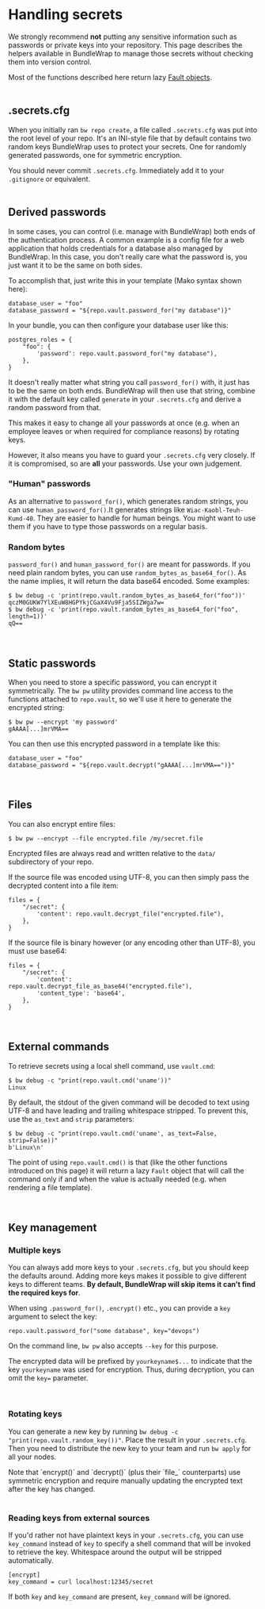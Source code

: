 # Handling secrets

We strongly recommend **not** putting any sensitive information such as passwords or private keys into your repository. This page describes the helpers available in BundleWrap to manage those secrets without checking them into version control.

<div class="alert alert-info">Most of the functions described here return lazy <a href="../api/#bundlewraputilsfault">Fault objects</a>.</div>

<br>

## .secrets.cfg

When you initially ran `bw repo create`, a file called `.secrets.cfg` was put into the root level of your repo. It's an INI-style file that by default contains two random keys BundleWrap uses to protect your secrets. One for randomly generated passwords, one for symmetric encryption.

<div class="alert alert-danger">You should never commit <code>.secrets.cfg</code>. Immediately add it to your <code>.gitignore</code> or equivalent.</div>

<br>

## Derived passwords

In some cases, you can control (i.e. manage with BundleWrap) both ends of the authentication process. A common example is a config file for a web application that holds credentials for a database also managed by BundleWrap. In this case, you don't really care what the password is, you just want it to be the same on both sides.

To accomplish that, just write this in your template (Mako syntax shown here):

<pre><code class="nohighlight">database_user = "foo"
database_password = "${repo.vault.password_for("my database")}"
</code></pre>

In your bundle, you can then configure your database user like this:

	postgres_roles = {
	    "foo": {
	        'password': repo.vault.password_for("my database"),
	    },
	}

It doesn't really matter what string you call `password_for()` with, it just has to be the same on both ends. BundleWrap will then use that string, combine it with the default key called `generate` in your `.secrets.cfg` and derive a random password from that.

This makes it easy to change all your passwords at once (e.g. when an employee leaves or when required for compliance reasons) by rotating keys.

<div class="alert alert-warning">However, it also means you have to guard your <code>.secrets.cfg</code> very closely. If it is compromised, so are <strong>all</strong> your passwords. Use your own judgement.</div>

### "Human" passwords

As an alternative to `password_for()`, which generates random strings, you can use `human_password_for()`.It generates strings like `Wiac-Kaobl-Teuh-Kumd-40`. They are easier to handle for human beings. You might want to use them if you have to type those passwords on a regular basis.

### Random bytes

`password_for()` and `human_password_for()` are meant for passwords. If you need plain random bytes, you can use `random_bytes_as_base64_for()`. As the name implies, it will return the data base64 encoded. Some examples:

<pre><code class="nohighlight">$ bw debug -c 'print(repo.vault.random_bytes_as_base64_for("foo"))'
qczM0GUKW7YlXEuW8HGPYkjCGaX4Vu9Fja5SIZWga7w=
$ bw debug -c 'print(repo.vault.random_bytes_as_base64_for("foo", length=1))'
qQ==
</code></pre>

<br>

## Static passwords

When you need to store a specific password, you can encrypt it symmetrically. The `bw pw` utility provides command line access to the functions attached to `repo.vault`, so we'll use it here to generate the encrypted string:

<pre><code class="nohighlight">$ bw pw --encrypt 'my password'
gAAAA[...]mrVMA==
</code></pre>

You can then use this encrypted password in a template like this:

<pre><code class="nohighlight">database_user = "foo"
database_password = "${repo.vault.decrypt("gAAAA[...]mrVMA==")}"
</code></pre>

<br>

## Files

You can also encrypt entire files:

<pre><code class="nohighlight">$ bw pw --encrypt --file encrypted.file /my/secret.file</code></pre>

<div class="alert alert-info">Encrypted files are always read and written relative to the <code>data/</code> subdirectory of your repo.</div>

If the source file was encoded using UTF-8, you can then simply pass the decrypted content into a file item:

	files = {
	    "/secret": {
	        'content': repo.vault.decrypt_file("encrypted.file"),
	    },
	}

If the source file is binary however (or any encoding other than UTF-8), you must use base64:

	files = {
	    "/secret": {
	        'content': repo.vault.decrypt_file_as_base64("encrypted.file"),
	        'content_type': 'base64',
	    },
	}

<br>

## External commands

To retrieve secrets using a local shell command, use `vault.cmd`:

<pre><code class="nohighlight">$ bw debug -c "print(repo.vault.cmd('uname'))"
Linux</code></pre>

By default, the stdout of the given command will be decoded to text using UTF-8 and have leading and trailing whitespace stripped. To prevent this, use the `as_text` and `strip` parameters:

<pre><code class="nohighlight">$ bw debug -c "print(repo.vault.cmd('uname', as_text=False, strip=False))"
b'Linux\n'</code></pre>

The point of using `repo.vault.cmd()` is that (like the other functions introduced on this page) it will return a lazy `Fault` object that will call the command only if and when the value is actually needed (e.g. when rendering a file template).

<br>

## Key management

### Multiple keys

You can always add more keys to your `.secrets.cfg`, but you should keep the defaults around. Adding more keys makes it possible to give different keys to different teams. **By default, BundleWrap will skip items it can't find the required keys for**.

When using `.password_for()`, `.encrypt()` etc., you can provide a `key` argument to select the key:

	repo.vault.password_for("some database", key="devops")

On the command line, `bw pw` also accepts `--key` for this purpose.

The encrypted data will be prefixed by `yourkeyname$...` to indicate that the key `yourkeyname` was used for encryption. Thus, during decryption, you can omit the `key=` parameter.

<br>

### Rotating keys

You can generate a new key by running `bw debug -c "print(repo.vault.random_key())"`. Place the result in your `.secrets.cfg`. Then you need to distribute the new key to your team and run `bw apply` for all your nodes.

<div class="alert alert-info">Note that `encrypt()` and `decrypt()` (plus their `file_` counterparts) use symmetric encryption and require manually updating the encrypted text after the key has changed.</div>

<br>

### Reading keys from external sources

If you'd rather not have plaintext keys in your `.secrets.cfg`, you can use `key_command` instead of `key` to specify a shell command that will be invoked to retrieve the key. Whitespace around the output will be stripped automatically.

	[encrypt]
	key_command = curl localhost:12345/secret

If both `key` and `key_command` are present, `key_command` will be ignored.
